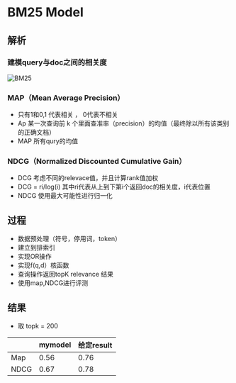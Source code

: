 # BM25 Model

## 解析

### 建模query与doc之间的相关度

![BM25](https://i.loli.net/2018/11/30/5c0147e798b97.png)

### MAP（Mean Average Precision）
* 只有1和0,1 代表相关 ， 0代表不相关
* Ap 某一次查询前 k 个里面查准率（precision）的均值（最终除以所有该类别的正确文档）
* MAP 所有qury的均值

### NDCG（Normalized Discounted Cumulative Gain）
* DCG 考虑不同的relevace值，并且计算rank值加权
* DCG = ri/log(i) 其中ri代表从上到下第i个返回doc的相关度，i代表位置
* NDCG 使用最大可能性进行归一化

## 过程

* 数据预处理（符号，停用词，token）
* 建立到排索引
* 实现OR操作
* 实现f(q,d）核函数
* 查询操作返回topK relevance 结果
* 使用map,NDCG进行评测

## 结果
* 取 topk = 200

|  | mymodel  | 给定result
| ------ | ------ |-------|
| Map | 0.56 | 0.76 |
| NDCG | 0.67 | 0.78 |

